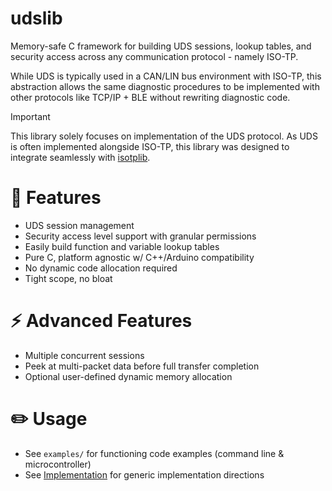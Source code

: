 # udslib
Memory-safe C framework for building UDS sessions, lookup tables, and security access across any communication protocol - namely ISO-TP.

While UDS is typically used in a CAN/LIN bus environment with ISO-TP, this abstraction allows the same diagnostic procedures to be implemented with other protocols like TCP/IP + BLE without rewriting diagnostic code.

> [!IMPORTANT] 
This library solely focuses on implementation of the UDS protocol. As UDS is often implemented alongside ISO-TP, this library was designed to integrate seamlessly with [isotplib](https://github.com/nickdaria/isotplib).

# 🚀 Features
- UDS session management
- Security access level support with granular permissions
- Easily build function and variable lookup tables
- Pure C, platform agnostic w/ C++/Arduino compatibility
- No dynamic code allocation required
- Tight scope, no bloat


# ⚡️ Advanced Features
- Multiple concurrent sessions
- Peek at multi-packet data before full transfer completion
- Optional user-defined dynamic memory allocation

# ✏️ Usage
- See `examples/` for functioning code examples (command line & microcontroller)
- See [Implementation](https://github.com/nickdaria/udslib/wiki/Implementation) for generic implementation directions
